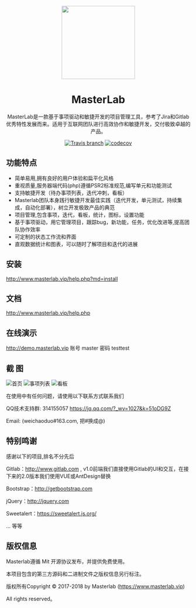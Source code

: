 
<p align="center">
  <a href="http://www.masterlab.vip ">
    <img width="200" src="http://pm.masterlab.vip/gitlab/images/logo.png">
  </a>
</p>

<h1 align="center">MasterLab </h1>

<div align="center">

MasterLab是一款基于事项驱动和敏捷开发的项目管理工具，参考了Jira和Gitlab优秀特性发展而来。适用于互联网团队进行高效协作和敏捷开发，交付极致卓越的产品。

[![Travis branch](https://travis-ci.org/gopeak/masterlab.svg?branch=master)](https://travis-ci.org/gopeak/masterlab)
[![codecov](https://codecov.io/gh/gopeak/masterlab/branch/master/graph/badge.svg)](https://codecov.io/gh/gopeak/masterlab)

</div>



## 功能特点
- 简单易用,拥有良好的用户体验和扁平化风格
- 重视质量,服务器端代码(php)遵循PSR2标准规范,编写单元和功能测试
- 支持敏捷开发（待办事项列表，迭代冲刺，看板）
- Masterlab团队本身践行敏捷开发最佳实践（迭代开发，单元测试，持续集成，自动化部署），树立开发极致产品的典范
- 项目管理,包含事项，迭代，看板，统计，图标，设置功能
- 基于事项驱动，用它管理项目，跟踪bug，新功能，任务，优化改进等,提高团队协作效率
- 可定制的状态工作流和界面
- 直观数据统计和图表，可以随时了解项目和迭代的进展 

## **安装**
http://www.masterlab.vip/help.php?md=install

## **文档**
http://www.masterlab.vip/help.php

## **在线演示**

http://demo.masterlab.vip
账号 master 密码 testtest


## 截 图
![首页](http://www.masterlab.vip/fireshot/index2.png "首页")
![事项列表](http://www.masterlab.vip/fireshot/issue.png "事项列表")
![看板](http://www.masterlab.vip/fireshot/kanban.png "看板")


在使用中有任何问题，请使用以下联系方式联系我们


QQ技术支持群: 314155057 https://jq.qq.com/?_wv=1027&k=51oDG9Z

Email: (weichaoduo#163.com, 把#换成@)



## **特别鸣谢**

感谢以下的项目,排名不分先后

Gitlab：http://www.gitlab.com , v1.0前端我们直接使用Gitlab的UI和交互，在接下来的2.0版本我们使用VUE或AntDesign替换 

Bootstrap：http://getbootstrap.com

jQuery：http://jquery.com

Sweetalert：https://sweetalert.js.org/

... 等等


## **版权信息**

Masterlab遵循 Mit 开源协议发布，并提供免费使用。

本项目包含的第三方源码和二进制文件之版权信息另行标注。

版权所有Copyright © 2017-2018 by Masterlab (https://www.masterlab.vip)

All rights reserved。 


 
